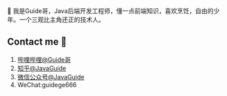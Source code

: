  👋 我是Guide哥，Java后端开发工程师，懂一点前端知识，喜欢烹饪，自由的少年。一个三观比主角还正的技术人。

## Contact me 📱

1. [哔哩哔哩@Guide哥](https://space.bilibili.com/504390397)
2. [知乎@JavaGuide](https://www.zhihu.com/people/javaguide)
3. [微信公众号@JavaGuide](https://www.yuque.com/docs/share/71251673-1fef-416e-93d7-489a25a9eda5?#) 
4. WeChat:guidege666
